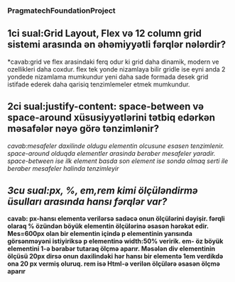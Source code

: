 ### PragmatechFoundationProject

**1ci sual:Grid Layout, Flex və 12 column grid sistemi arasında ən əhəmiyyətli fərqlər nələrdir?**
---------
*cavab:grid ve flex arasindaki ferq odur ki grid daha dinamik, modern ve ozellikleri daha coxdur. flex tek yonde nizamlaya bilir gridle ise eyni anda 2 yondede nizamlama mumkundur
yeni daha sade formada desek grid istifade ederek daha qarisiq tenzimlemeler etmek mumkundur.

**2ci sual:justify-content: space-between və space-around xüsusiyyətlərini tətbiq edərkən məsafələr nəyə görə tənzimlənir?**
---------
*cavab:mesafeler daxilinde oldugu elementin olcusune esasen tenzimlenir. space-around olduqda elementler arasinda beraber mesafeler yaradir. space-between ise ilk element basda son element ise sonda olmaq serti ile beraber mesafeler halinda tenzimleyir*

*3cu sual:px, %, em,rem kimi ölçüləndirmə üsulları arasında hansı fərqlər var?*
---------
**cavab: px-hansı elementə verilərsə  sadəcə onun ölçülərini dəyişir. fərqli olaraq % özündən böyük elementin ölçülərinə əsasən hərəkət edir.
Mes=600px olan bir elementin içində p elementinin yarısında görsənməyəni istiyiriksə p elementinə width:50% veririk. em- öz böyük elementini 1-ə bərabər tutaraq ölçmə aparır.
Məsələn div elementinin ölçüsü 20px dirsə  onun daxilindəki hər hansı bir elementə 1em verdikdə ona 20 px vermiş oluruq. rem isə Html-ə verilən ölçülərə əsasən ölçmə aparır**
